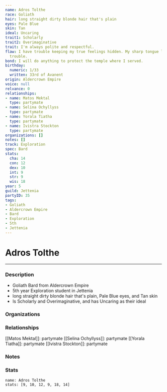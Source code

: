 ```yaml
---
name: Adros Tolthe
race: Goliath
hair: long straight dirty blonde hair that's plain
eyes: Pale Blue
skin: Tan
ideal: Uncaring
trait1: Scholarly
trait2: Overimaginative
trait: I'm always polite and respectful.
flaw: I have trouble keeping my true feelings hidden. My sharp tongue lands me in
  trouble.
bond: I will do anything to protect the temple where I served.
birthday:
  numeric: 1/33
  written: 33rd of Avanent
origin: Aldercrown Empire
voice: null
relvance: 0
relationships:
- name: Matos Mektal
  type: partymate
- name: Selina Ochyllyss
  type: partymate
- name: Yorala Tiatha
  type: partymate
- name: Ivistra Stockton
  type: partymate
organizations: []
notes: []
track: Exploration
spec: Bard
stats:
  cha: 14
  con: 12
  dex: 10
  int: 9
  str: 9
  wis: 18
year: 5
guild: Jettenia
partyID: 35
tags:
- Goliath
- Aldercrown Empire
- Bard
- Exploration
- 5th
- Jettenia
---
```

# Adros Tolthe
---
### Description
- Goliath Bard from Aldercrown Empire
- 5th year Exploration student in Jettenia
- long straight dirty blonde hair that's plain, Pale Blue eyes, and Tan skin
- Is Scholarly and Overimaginative, and has Uncaring as their ideal

### Organizations

### Relationships
[[Matos Mektal]]: partymate
[[Selina Ochyllyss]]: partymate
[[Yorala Tiatha]]: partymate
[[Ivistra Stockton]]: partymate

### Notes

### Stats
```statblock
name: Adros Tolthe
stats: [9, 10, 12, 9, 18, 14]
```